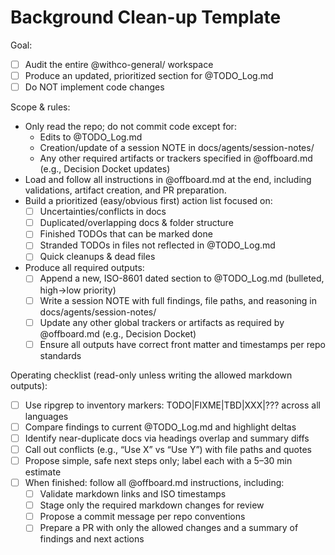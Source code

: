 <!-- markdownlint-disable MD003 MD022 -->
<!-- markdownlint-disable MD041 -->
<!-- markdownlint-disable MD025 -->
<!-- markdownlint-disable MD041 -->

# Background Clean-up Template

Goal:

- [ ] Audit the entire @withco-general/ workspace
- [ ] Produce an updated, prioritized section for @TODO_Log.md
- [ ] Do NOT implement code changes

Scope & rules:

- Only read the repo; do not commit code except for:
  - Edits to @TODO_Log.md
  - Creation/update of a session NOTE in docs/agents/session-notes/
  - Any other required artifacts or trackers specified in @offboard.md (e.g., Decision Docket updates)
- Load and follow all instructions in @offboard.md at the end, including validations, artifact creation, and PR preparation.
- Build a prioritized (easy/obvious first) action list focused on:
  - [ ] Uncertainties/conflicts in docs
  - [ ] Duplicated/overlapping docs & folder structure
  - [ ] Finished TODOs that can be marked done
  - [ ] Stranded TODOs in files not reflected in @TODO_Log.md
  - [ ] Quick cleanups & dead files
- Produce all required outputs:
  - [ ] Append a new, ISO-8601 dated section to @TODO_Log.md (bulleted, high→low priority)
  - [ ] Write a session NOTE with full findings, file paths, and reasoning in docs/agents/session-notes/
  - [ ] Update any other global trackers or artifacts as required by @offboard.md (e.g., Decision Docket)
  - [ ] Ensure all outputs have correct front matter and timestamps per repo standards

Operating checklist (read-only unless writing the allowed markdown outputs):

- [ ] Use ripgrep to inventory markers: TODO|FIXME|TBD|XXX|\?\?\? across all languages
- [ ] Compare findings to current @TODO_Log.md and highlight deltas
- [ ] Identify near-duplicate docs via headings overlap and summary diffs
- [ ] Call out conflicts (e.g., “Use X” vs “Use Y”) with file paths and quotes
- [ ] Propose simple, safe next steps only; label each with a 5–30 min estimate
- [ ] When finished: follow all @offboard.md instructions, including:
  - [ ] Validate markdown links and ISO timestamps
  - [ ] Stage only the required markdown changes for review
  - [ ] Propose a commit message per repo conventions
  - [ ] Prepare a PR with only the allowed changes and a summary of findings and next actions
